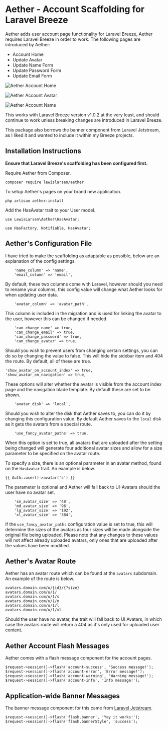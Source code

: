 # Aether - Account Scaffolding for Laravel Breeze

Aether adds user account page functionality for Laravel Breeze, Aether requires Laravel Breeze in order to work. The following pages are introduced by Aether:

- Account Home
- Update Avatar
- Update Name Form
- Update Password Form
- Update Email Form

![Aether Account Home](https://i.imgur.com/47Q7U4d.png)

![Aether Account Avatar](https://i.imgur.com/B1a8wdC.png)

![Aether Account Name](https://i.imgur.com/llC2GjA.png)


This works with Laravel Breeze version v1.0.2 at the very least, and should continue to work unless breaking changes are introduced in Laravel Breeze.

This package also borrows the banner component from Laravel Jetstream, as I liked it and wanted to include it within my Breeze projects.


## Installation Instructions

**Ensure that Laravel Breeze's scaffolding has been configured first.**

Require Aether from Composer.
```
composer require lewislarsen/aether
```
To setup Aether's pages on your brand new application.
```
php artisan aether:install
```
Add the HasAvatar trait to your User model.
```
use LewisLarsen\Aether\HasAvatar;

use HasFactory, Notifiable, HasAvatar;
```

## Aether's Configuration File

I have tried to make the scaffolding as adaptable as possible, below are an explanation of the config settings. 

```
    'name_column' => 'name',
    'email_column' => 'email',
```
By default, these two columns come with Laravel, however should you need to rename your columns, this config value will change what Aether looks for when updating user data.

```
    'avatar_column' => 'avatar_path',
```
This column is included in the migration and is used for linking the avatar to the user, however this can be changed if needed.

```
    'can_change_name' => true,
    'can_change_email' => true,
    'can_change_password' => true,
    'can_change_avatar' => true,
```
Should you wish to prevent users from changing certain settings, you can do so by changing the value to false. This will hide the sidebar item and 404 the route. By default, all of these are true.

```
'show_avatar_on_account_index' => true,
'show_avatar_on_navigation' => true,
```
These options will alter whether the avatar is visible from the account index page and the navigation blade template. By default these are set to be shown.

```
    'avatar_disk' => 'local',
```
Should you wish to alter the disk that Aether saves to, you can do it by changing this configuration value. By default Aether saves to the `local` disk as it gets the avatars from a special route. 

```
    'use_fancy_avatar_paths' => true,
```
When this option is set to true, all avatars that are uploaded after the setting being changed will generate four additional avatar sizes and allow for a size parameter to be specified on the avatar route. 

To specify a size, there is an optional parameter in an avatar method, found on the `HasAvatar` trait. 
An example is below.
```
{{ Auth::user()->avatar('s') }}
```
The parameter is optional and Aether will fall back to UI-Avatars should the user have no avatar set. 
```
    'sm_avatar_size' => '48',
    'md_avatar_size' => '96',
    'lg_avatar_size' => '192',
    'xl_avatar_size' => '384',
```
If the `use_fancy_avatar_paths` configuration value is set to true, this will determine the sizes of the avatars as four sizes will be made alongside the original file being uploaded. Please note that any changes to these values will not affect already uploaded avatars, only ones that are uploaded after the values have been modified.

## Aether's Avatar Route

Aether has an avatar route which can be found at the `avatars` subdomain. An example of the route is below.
```
avatars.domain.com/u/{id}/{?size}
avatars.domain.com/u/1/
avatars.domain.com/u/1/s
avatars.domain.com/u/1/m
avatars.domain.com/u/1/l
avatars.domain.com/u/1/xl
```
Should the user have no avatar, the trait will fall back to UI Avatars, in which case the avatars route will return a 404 as it's only used for uploaded user content. 

## Aether Account Flash Messages
Aether comes with a flash message component for the account pages. 
```
$request->session()->flash('account-success', 'Success message!');
$request->session()->flash('account-error', 'Error message!');
$request->session()->flash('account-warning', 'Warning message!');
$request->session()->flash('account-info', 'Info message!');
```

## Application-wide Banner Messages
The banner message component for this came from [Laravel Jetstream](https://jetstream.laravel.com/2.x/building-your-app.html#banner-alerts).
```
$request->session()->flash('flash.banner', 'Yay it works!');
$request->session()->flash('flash.bannerStyle', 'success');

```
